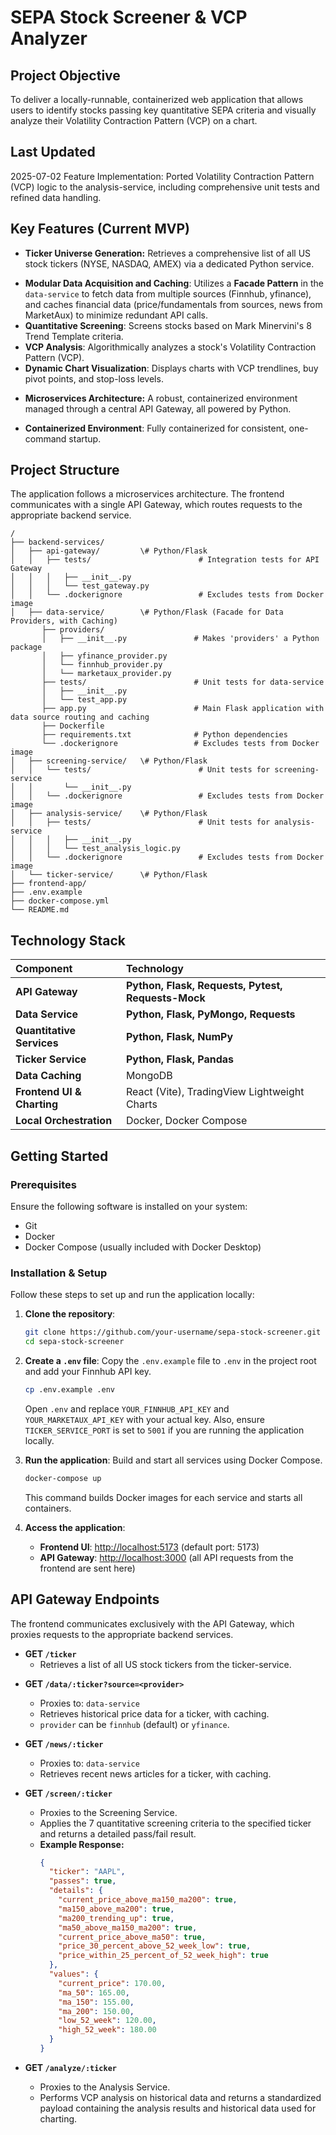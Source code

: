 # SEPA Stock Screener & VCP Analyzer

## Project Objective
To deliver a locally-runnable, containerized web application that allows users to identify stocks passing key quantitative SEPA criteria and visually analyze their Volatility Contraction Pattern (VCP) on a chart.

## Last Updated
2025-07-02
Feature Implementation: Ported Volatility Contraction Pattern (VCP) logic to the analysis-service, including comprehensive unit tests and refined data handling.

## Key Features (Current MVP)
* **Ticker Universe Generation:** Retrieves a comprehensive list of all US stock tickers (NYSE, NASDAQ, AMEX) via a dedicated Python service. 
- **Modular Data Acquisition and Caching**: Utilizes a **Facade Pattern** in the `data-service` to fetch data from multiple sources (Finnhub, yfinance), and caches financial data (price/fundamentals from sources, news from MarketAux) to minimize redundant API calls.  
- **Quantitative Screening**: Screens stocks based on Mark Minervini's 8 Trend Template criteria.
- **VCP Analysis**: Algorithmically analyzes a stock's Volatility Contraction Pattern (VCP).
- **Dynamic Chart Visualization**: Displays charts with VCP trendlines, buy pivot points, and stop-loss levels.
* **Microservices Architecture:** A robust, containerized environment managed through a central API Gateway, all powered by Python.
- **Containerized Environment**: Fully containerized for consistent, one-command startup.

## Project Structure
The application follows a microservices architecture. The frontend communicates with a single API Gateway, which routes requests to the appropriate backend service.

```
/  
├── backend-services/  
│   ├── api-gateway/         \# Python/Flask
│   │   ├── tests/                        # Integration tests for API Gateway
│   │   │   ├── __init__.py
│   │   │   └── test_gateway.py
│   │   └── .dockerignore                 # Excludes tests from Docker image
│   ├── data-service/        \# Python/Flask (Facade for Data Providers, with Caching)
       ├── providers/
       │   ├── __init__.py               # Makes 'providers' a Python package
       │   ├── yfinance_provider.py
       │   └── finnhub_provider.py
       │   └── marketaux_provider.py
       ├── tests/                        # Unit tests for data-service
       │   ├── __init__.py
       │   └── test_app.py
       ├── app.py                        # Main Flask application with data source routing and caching
       ├── Dockerfile
       ├── requirements.txt              # Python dependencies
       └── .dockerignore                 # Excludes tests from Docker image
│   ├── screening-service/   \# Python/Flask
│   │   └── tests/                        # Unit tests for screening-service
│   │       └── __init__.py
│   │   └── .dockerignore                 # Excludes tests from Docker image
│   ├── analysis-service/    \# Python/Flask
│   │   ├── tests/                        # Unit tests for analysis-service
│   │   │   ├── __init__.py
│   │   │   └── test_analysis_logic.py
│   │   └── .dockerignore                 # Excludes tests from Docker image
│   └── ticker-service/      \# Python/Flask
├── frontend-app/  
├── .env.example  
├── docker-compose.yml  
└── README.md
```

## Technology Stack

| Component | Technology |
| :---- | :---- |
| **API Gateway** | **Python, Flask, Requests, Pytest, Requests-Mock** |
| **Data Service** | **Python, Flask, PyMongo, Requests** |
| **Quantitative Services** | **Python, Flask, NumPy** |
| **Ticker Service** | **Python, Flask, Pandas** |
| **Data Caching** | MongoDB |
| **Frontend UI & Charting** | React (Vite), TradingView Lightweight Charts |
| **Local Orchestration** | Docker, Docker Compose |

## Getting Started

### Prerequisites
Ensure the following software is installed on your system:
- Git
- Docker
- Docker Compose (usually included with Docker Desktop)

### Installation & Setup
Follow these steps to set up and run the application locally:

1. **Clone the repository**:
   ```bash
   git clone https://github.com/your-username/sepa-stock-screener.git
   cd sepa-stock-screener
   ```

2. **Create a `.env` file**:
   Copy the `.env.example` file to `.env` in the project root and add your Finnhub API key.
   ```bash
   cp .env.example .env
   ```
   Open `.env` and replace `YOUR_FINNHUB_API_KEY` and `YOUR_MARKETAUX_API_KEY` with your actual key.
   Also, ensure `TICKER_SERVICE_PORT` is set to `5001` if you are running the application locally.

3. **Run the application**:
   Build and start all services using Docker Compose.
   ```bash
   docker-compose up
   ```
   This command builds Docker images for each service and starts all containers.

4. **Access the application**:
   - **Frontend UI**: [http://localhost:5173](http://localhost:5173) (default port: 5173)
   - **API Gateway**: [http://localhost:3000](http://localhost:3000) (all API requests from the frontend are sent here)

## API Gateway Endpoints
The frontend communicates exclusively with the API Gateway, which proxies requests to the appropriate backend services.

- **GET `/ticker`** 
  - Retrieves a list of all US stock tickers from the ticker-service.  

* **GET `/data/:ticker?source=<provider>`**
    * Proxies to: `data-service`
    * Retrieves historical price data for a ticker, with caching.
    * `provider` can be `finnhub` (default) or `yfinance`.

* **GET `/news/:ticker`**
    * Proxies to: `data-service`
    * Retrieves recent news articles for a ticker, with caching.

- **GET `/screen/:ticker`**
  - Proxies to the Screening Service.
  - Applies the 7 quantitative screening criteria to the specified ticker and returns a detailed pass/fail result.
  - **Example Response:**
    ```json
    {
      "ticker": "AAPL",
      "passes": true,
      "details": {
        "current_price_above_ma150_ma200": true,
        "ma150_above_ma200": true,
        "ma200_trending_up": true,
        "ma50_above_ma150_ma200": true,
        "current_price_above_ma50": true,
        "price_30_percent_above_52_week_low": true,
        "price_within_25_percent_of_52_week_high": true
      },
      "values": {
        "current_price": 170.00,
        "ma_50": 165.00,
        "ma_150": 155.00,
        "ma_200": 150.00,
        "low_52_week": 120.00,
        "high_52_week": 180.00
      }
    }
    ```

- **GET `/analyze/:ticker`**  
  - Proxies to the Analysis Service.  
  - Performs VCP analysis on historical data and returns a standardized payload containing the analysis results and historical data used for charting.